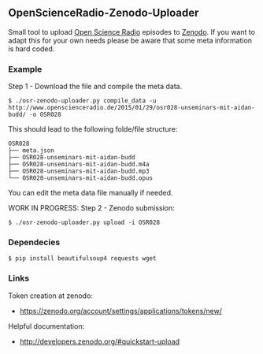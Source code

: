## OpenScienceRadio-Zenodo-Uploader

Small tool to upload [Open Science Radio](http://openscienceradio.de)
episodes to [Zenodo](https://zenodo.org). If you want to adapt this for
your own needs please be aware that some meta information is hard
coded.

### Example


Step 1 - Download the file and compile the meta data.

```
$ ./osr-zenodo-uploader.py compile_data -u http://www.openscienceradio.de/2015/01/29/osr028-unseminars-mit-aidan-budd/ -o OSR028
```

This should lead to the following folde/file structure:
```
OSR028
├── meta.json
├── OSR028-unseminars-mit-aidan-budd
├── OSR028-unseminars-mit-aidan-budd.m4a
├── OSR028-unseminars-mit-aidan-budd.mp3
└── OSR028-unseminars-mit-aidan-budd.opus
```

You can edit the meta data file manually if needed.

WORK IN PROGRESS: Step 2 - Zenodo submission:

```
$ ./osr-zenodo-uploader.py upload -i OSR028
```

### Dependecies

```
$ pip install beautifulsoup4 requests wget
```

### Links

Token creation at zenodo:
- https://zenodo.org/account/settings/applications/tokens/new/

Helpful documentation: 
- http://developers.zenodo.org/#quickstart-upload
